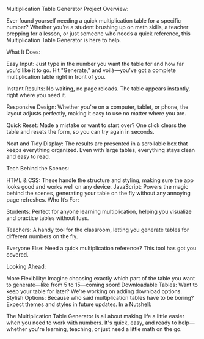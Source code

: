 Multiplication Table Generator
Project Overview:

Ever found yourself needing a quick multiplication table for a specific number? Whether you're a student brushing up on math skills, a teacher prepping for a lesson, or just someone who needs a quick reference, this Multiplication Table Generator is here to help.

What It Does:

Easy Input: Just type in the number you want the table for and how far you'd like it to go. Hit "Generate," and voilà—you’ve got a complete multiplication table right in front of you.

Instant Results: No waiting, no page reloads. The table appears instantly, right where you need it.

Responsive Design: Whether you're on a computer, tablet, or phone, the layout adjusts perfectly, making it easy to use no matter where you are.

Quick Reset: Made a mistake or want to start over? One click clears the table and resets the form, so you can try again in seconds.

Neat and Tidy Display: The results are presented in a scrollable box that keeps everything organized. Even with large tables, everything stays clean and easy to read.

Tech Behind the Scenes:

HTML & CSS: These handle the structure and styling, making sure the app looks good and works well on any device.
JavaScript: Powers the magic behind the scenes, generating your table on the fly without any annoying page refreshes.
Who It’s For:

Students: Perfect for anyone learning multiplication, helping you visualize and practice tables without fuss.

Teachers: A handy tool for the classroom, letting you generate tables for different numbers on the fly.

Everyone Else: Need a quick multiplication reference? This tool has got you covered.

Looking Ahead:

More Flexibility: Imagine choosing exactly which part of the table you want to generate—like from 5 to 15—coming soon!
Downloadable Tables: Want to keep your table for later? We're working on adding download options.
Stylish Options: Because who said multiplication tables have to be boring? Expect themes and styles in future updates.
In a Nutshell:

The Multiplication Table Generator is all about making life a little easier when you need to work with numbers. It's quick, easy, and ready to help—whether you're learning, teaching, or just need a little math on the go.
